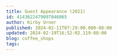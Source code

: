 ```yaml
---
title: Guest Appearance (2021)
id: 4143622479097846065
author: Kirby Urner
published: 2024-02-11T07:29:00.000-08:00
updated: 2024-02-19T16:52:02.119-08:00
blog: coffee_shops
tags: 
---
```


